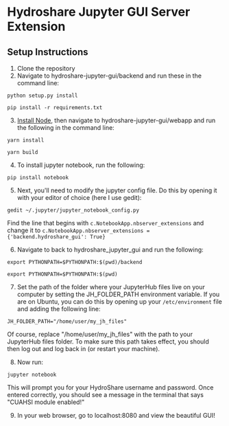 # Hydroshare Jupyter GUI Server Extension

## Setup Instructions
1. Clone the repository
2. Navigate to hydroshare-jupyter-gui/backend and run these in the command line:

`python setup.py install`

`pip install -r requirements.txt`

3. [Install Node](https://nodejs.org/en/download/), then navigate to hydroshare-jupyter-gui/webapp and run the following in the command line:

`yarn install`

`yarn build`


4. To install jupyter notebook, run the following:

`pip install notebook`

5. Next, you'll need to modify the jupyter config file. Do this by opening it with your editor of choice (here I use gedit):

`gedit ~/.jupyter/jupyter_notebook_config.py`

Find the line that begins with `c.NotebookApp.nbserver_extensions` and change it to `c.NotebookApp.nbserver_extensions = {'backend.hydroshare_gui': True}`

6. Navigate to back to hydroshare_jupyter_gui and run the following:

[//]: # (TODO: make this persistent)

`export PYTHONPATH=$PYTHONPATH:$(pwd)/backend`

`export PYTHONPATH=$PYTHONPATH:$(pwd)`

7. Set the path of the folder where your JupyterHub files live on your computer by setting the JH_FOLDER_PATH environment variable. If you are on Ubuntu, you can do this by opening up your `/etc/environment` file and adding the following line:

`JH_FOLDER_PATH="/home/user/my_jh_files"`

Of course, replace "/home/user/my_jh_files" with the path to your JupyterHub files folder. To make sure this path takes effect, you should then log out and log back in (or restart your machine).


8. Now run:

`jupyter notebook`

This will prompt you for your HydroShare username and password. Once entered correctly, you should see a message in the terminal that says "CUAHSI module enabled!"

9. In your web browser, go to localhost:8080 and view the beautiful GUI!
